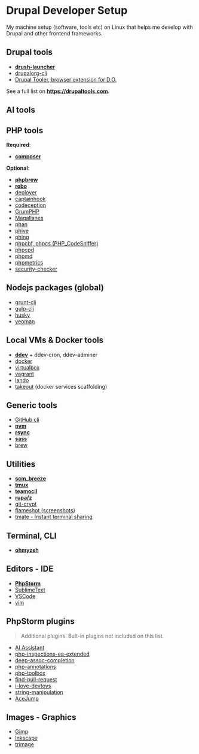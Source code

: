 # Drupal Developer Setup

My machine setup (software, tools etc) on Linux that helps me develop with Drupal and other frontend frameworks.

## Drupal tools

- [**drush-launcher**](https://github.com/drush-ops/drush-launcher)
- [drupalorg-cli](https://github.com/mglaman/drupalorg-cli)
- [Drupal Tooler, browser extension for D.O.](https://github.com/baikho/drupal-tooler)

See a full list on **https://drupaltools.com**.

## AI tools

## PHP tools

**Required**:

- [**composer**](https://getcomposer.org)

**Optional**:

- [**phpbrew**](https://github.com/phpbrew/phpbrew)
- [**robo**](https://robo.li)
- [deployer](https://deployer.org)
- [captainhook](https://github.com/captainhookphp/captainhook)
- [codeception](https://github.com/codeception/codeception)
- [GrumPHP](https://github.com/phpro/grumphp)
- [Magallanes](https://github.com/andres-montanez/Magallanes)
- [phan](https://github.com/phan/phan)
- [phive](https://github.com/phar-io/phive)
- [phing](https://www.phing.info)
- [phpcbf, phpcs (PHP_CodeSniffer)](https://github.com/squizlabs/PHP_CodeSniffer)
- [phpcpd](https://github.com/sebastianbergmann/phpcpd)
- [phpmd](https://phpmd.org)
- [phpmetrics](https://github.com/phpmetrics/PhpMetrics)
- [security-checker](https://github.com/enlightn/security-checker)

## Nodejs packages (global)

- [grunt-cli](https://gruntjs.com)
- [gulp-cli](https://gulpjs.com)
- [husky](https://github.com/typicode/husky)
- [yeoman](https://yeoman.io)

## Local VMs & Docker tools

- [**ddev**](https://ddev.readthedocs.io) + ddev-cron, ddev-adminer
- [docker](https://docs.docker.com)
- [virtualbox](https://www.virtualbox.org)
- [vagrant](https://www.vagrantup.com)
- [lando](https://docs.lando.dev)
- [takeout](https://github.com/tighten/takeout) (docker services scaffolding)

## Generic tools

- [GitHub cli](https://cli.github.com/)
- [**nvm**](https://github.com/nvm-sh/nvm)
- [**rsync**](https://rsync.samba.org)
- [**sass**](https://sass-lang.com)
- [brew](https://brew.sh)

## Utilities

- [**scm_breeze**](https://github.com/scmbreeze/scm_breeze)
- [**tmux**](https://github.com/tmux/tmux)
- [**teamocil**](https://github.com/remi/teamocil)
- [**rupa/z**](https://github.com/rupa/z)
- [git-crypt](https://github.com/AGWA/git-crypt)
- [flameshot (screenshots)](https://flameshot.org)
- [tmate - Instant terminal sharing](https://github.com/tmate-io/tmate)

## Terminal, CLI

- [**ohmyzsh**](https://ohmyz.sh)

## Editors - IDE

- [**PhpStorm**](https://www.jetbrains.com/phpstorm)
- [SublimeText](https://www.sublimetext.com)
- [VSCode](https://code.visualstudio.com)
- [vim](https://www.vim.org)

## PhpStorm plugins

> Additional plugins. Bult-in plugins not included on this list.

- [AI Assistant](https://plugins.jetbrains.com/plugin/22282-ai-assistant)
- [php-inspections-ea-extended](https://plugins.jetbrains.com/plugin/7622-php-inspections-ea-extended-)
- [deep-assoc-completion](https://plugins.jetbrains.com/plugin/9927-deep-assoc-completion)
- [php-annotations](https://plugins.jetbrains.com/plugin/7320-php-annotations)
- [php-toolbox](https://plugins.jetbrains.com/plugin/8133-php-toolbox)
- [find-pull-request](https://plugins.jetbrains.com/plugin/8262-find-pull-request)
- [i-love-devtoys](https://plugins.jetbrains.com/plugin/20198-i-love-devtoys)
- [string-manipulation](https://plugins.jetbrains.com/plugin/2162-string-manipulation)
- [AceJump](https://plugins.jetbrains.com/plugin/7086-acejump)

## Images - Graphics

- [Gimp](https://www.gimp.org)
- [Inkscape](https://inkscape.org)
- [trimage](https://trimage.org)
